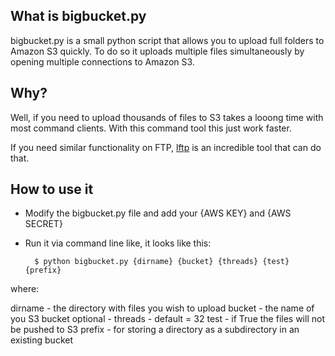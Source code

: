 What is bigbucket.py
---------------

bigbucket.py is a small python script that allows you to upload full folders to Amazon S3 quickly. To do so it uploads multiple files simultaneously by opening multiple connections to Amazon S3.

Why?
---------------
Well, if you need to upload thousands of files to S3 takes a looong time with most command clients. With this command tool this just work faster. 

If you need similar functionality on FTP, [lftp](http://lftp.yar.ru/) is an incredible tool that can do that.


How to use it
---------------
- Modify the bigbucket.py file and add your {AWS KEY} and {AWS SECRET}

- Run it via command line like, it looks like this:

		$ python bigbucket.py {dirname} {bucket} {threads} {test} {prefix}

where:

dirname - the directory with files you wish to upload
bucket  - the name of you S3 bucket
optional - 
    threads - default = 32
    test    - if True the files will not be pushed to S3
    prefix  - for storing a directory as a subdirectory in an existing bucket
